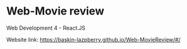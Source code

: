 # Web-Movie review

Web Development 4 - React.JS

Website link: https://baskin-lazpberry.github.io/Web-MovieReview/#/
